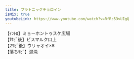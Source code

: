 ```yaml
---
title: プラトニックチョロイン
isMix: true
youtubeLink: https://www.youtube.com/watch?v=RfRc53vUIgQ
---
```


<t s=5>【ｲﾝﾄﾛ】</t>ミョーホントゥスケ広場<br />
<t s=95>【1ｻﾋﾞ後】</t>ビスマルク口上<br />
<t s=152>【2ｻﾋﾞ後】</t>ウリャオイ×8<br />
<t s=173>【落ちｻﾋﾞ】</t>混沌<br />
